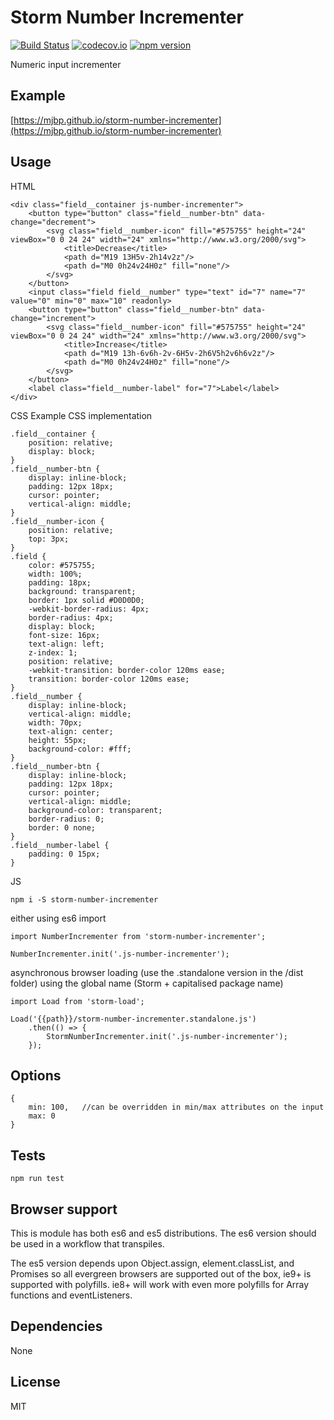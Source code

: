 # Storm Number Incrementer

[![Build Status](https://travis-ci.org/mjbp/storm-number-incrementer.svg?branch=master)](https://travis-ci.org/mjbp/storm-number-incrementer)
[![codecov.io](http://codecov.io/github/mjbp/storm-number-incrementer/coverage.svg?branch=master)](http://codecov.io/github/mjbp/storm-number-incrementer?branch=master)
[![npm version](https://badge.fury.io/js/storm-number-incrementer.svg)](https://badge.fury.io/js/storm-number-incrementer)

Numeric input incrementer

## Example
[https://mjbp.github.io/storm-number-incrementer](https://mjbp.github.io/storm-number-incrementer)

## Usage
HTML
```
<div class="field__container js-number-incrementer">
    <button type="button" class="field__number-btn" data-change="decrement">
        <svg class="field__number-icon" fill="#575755" height="24" viewBox="0 0 24 24" width="24" xmlns="http://www.w3.org/2000/svg">
            <title>Decrease</title>
            <path d="M19 13H5v-2h14v2z"/>
            <path d="M0 0h24v24H0z" fill="none"/>
        </svg>
    </button>
    <input class="field field__number" type="text" id="7" name="7" value="0" min="0" max="10" readonly>
    <button type="button" class="field__number-btn" data-change="increment">
        <svg class="field__number-icon" fill="#575755" height="24" viewBox="0 0 24 24" width="24" xmlns="http://www.w3.org/2000/svg">
            <title>Increase</title>
            <path d="M19 13h-6v6h-2v-6H5v-2h6V5h2v6h6v2z"/>
            <path d="M0 0h24v24H0z" fill="none"/>
        </svg>
    </button>
    <label class="field__number-label" for="7">Label</label>
</div>

```
CSS
Example CSS implementation
```
.field__container {
    position: relative;
    display: block;
}
.field__number-btn {
    display: inline-block;
    padding: 12px 18px;
    cursor: pointer;
    vertical-align: middle;
}
.field__number-icon {
    position: relative;
    top: 3px;
}
.field {
    color: #575755;
    width: 100%;
    padding: 18px;
    background: transparent;
    border: 1px solid #D0D0D0;
    -webkit-border-radius: 4px;
    border-radius: 4px;
    display: block;
    font-size: 16px;
    text-align: left;
    z-index: 1;
    position: relative;
    -webkit-transition: border-color 120ms ease;
    transition: border-color 120ms ease;
}
.field__number {
    display: inline-block;
    vertical-align: middle;
    width: 70px;
    text-align: center;
    height: 55px;
    background-color: #fff;
}
.field__number-btn {
    display: inline-block;
    padding: 12px 18px;
    cursor: pointer;
    vertical-align: middle;
    background-color: transparent;
    border-radius: 0;
    border: 0 none;
}
.field__number-label {
    padding: 0 15px;
}
```
JS
```
npm i -S storm-number-incrementer
```
either using es6 import
```
import NumberIncrementer from 'storm-number-incrementer';

NumberIncrementer.init('.js-number-incrementer');
```
asynchronous browser loading (use the .standalone version in the /dist folder) using the global name (Storm + capitalised package name)
```
import Load from 'storm-load';

Load('{{path}}/storm-number-incrementer.standalone.js')
    .then(() => {
        StormNumberIncrementer.init('.js-number-incrementer');
    });
```

## Options
```
{
    min: 100,   //can be overridden in min/max attributes on the input
    max: 0
}
```

## Tests
```
npm run test
```

## Browser support
This is module has both es6 and es5 distributions. The es6 version should be used in a workflow that transpiles.

The es5 version depends upon Object.assign, element.classList, and Promises so all evergreen browsers are supported out of the box, ie9+ is supported with polyfills. ie8+ will work with even more polyfills for Array functions and eventListeners.

## Dependencies
None

## License
MIT